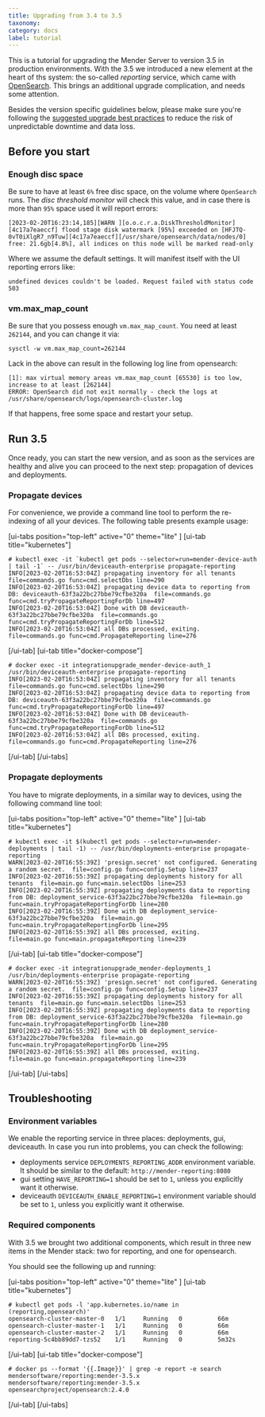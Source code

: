 ```yaml
---
title: Upgrading from 3.4 to 3.5
taxonomy:
category: docs
label: tutorial
---
```


This is a tutorial for upgrading the Mender Server to version 3.5 in production environments.
With the 3.5 we introduced a new element at the heart of ths system:
the so-called _reporting_ service, which came with [OpenSearch](https://opensearch.org/).
This brings an additional upgrade complication, and needs some attention.

Besides the version specific guidelines below, please make sure you're following
the [suggested upgrade best practices](../docs.md) to reduce the risk
of unpredictable downtime and data loss.

## Before you start

### Enough disc space

Be sure to have at least `6%` free disc space, on the volume where `OpenSearch` runs.
The _disc threshold monitor_ will check this value, and in case there is more than `95%`
space used it will report errors:

```shell
[2023-02-20T16:23:14,185][WARN ][o.o.c.r.a.DiskThresholdMonitor] [4c17a7eaeccf] flood stage disk watermark [95%] exceeded on [HFJTQ-0vT0iXlgR7_n9Tuw][4c17a7eaeccf][/usr/share/opensearch/data/nodes/0] free: 21.6gb[4.8%], all indices on this node will be marked read-only
```

Where we assume the default settings. It will manifest itself with the UI reporting errors like:

```
undefined devices couldn't be loaded. Request failed with status code 503
```

### vm.max_map_count

Be sure that you possess enough `vm.max_map_count`. You need at least `262144`, and you can
change it via:

```shell
sysctl -w vm.max_map_count=262144
```

Lack in the above can result in the following log line from opensearch:

```shell
[1]: max virtual memory areas vm.max_map_count [65530] is too low, increase to at least [262144]
ERROR: OpenSearch did not exit normally - check the logs at /usr/share/opensearch/logs/opensearch-cluster.log
```

If that happens, free some space and restart your setup.

## Run 3.5

Once ready, you can start the new version, and as soon as the services are healthy
and alive you can proceed to the next step: propagation of devices and deployments.

### Propagate devices

For convenience, we provide a command line tool to perform the re-indexing of all your devices.
The following table presents example usage:

[ui-tabs position="top-left" active="0" theme="lite" ]
[ui-tab title="kubernetes"]
<!--AUTOMATION: ignore -->
    # kubectl exec -it `kubectl get pods --selector=run=mender-device-auth | tail -1` -- /usr/bin/deviceauth-enterprise propagate-reporting
    INFO[2023-02-20T16:53:04Z] propagating inventory for all tenants         file=commands.go func=cmd.selectDbs line=290
    INFO[2023-02-20T16:53:04Z] propagating device data to reporting from DB: deviceauth-63f3a22bc27bbe79cfbe320a  file=commands.go func=cmd.tryPropagateReportingForDb line=497
    INFO[2023-02-20T16:53:04Z] Done with DB deviceauth-63f3a22bc27bbe79cfbe320a  file=commands.go func=cmd.tryPropagateReportingForDb line=512
    INFO[2023-02-20T16:53:04Z] all DBs processed, exiting.                   file=commands.go func=cmd.PropagateReporting line=276
[/ui-tab]
[ui-tab title="docker-compose"]
<!--AUTOMATION: ignore -->
    # docker exec -it integrationupgrade_mender-device-auth_1 /usr/bin/deviceauth-enterprise propagate-reporting
    INFO[2023-02-20T16:53:04Z] propagating inventory for all tenants         file=commands.go func=cmd.selectDbs line=290
    INFO[2023-02-20T16:53:04Z] propagating device data to reporting from DB: deviceauth-63f3a22bc27bbe79cfbe320a  file=commands.go func=cmd.tryPropagateReportingForDb line=497
    INFO[2023-02-20T16:53:04Z] Done with DB deviceauth-63f3a22bc27bbe79cfbe320a  file=commands.go func=cmd.tryPropagateReportingForDb line=512
    INFO[2023-02-20T16:53:04Z] all DBs processed, exiting.                   file=commands.go func=cmd.PropagateReporting line=276
[/ui-tab]
[/ui-tabs]

### Propagate deployments

You have to migrate deployments, in a similar way to devices, using the following command line
tool:

[ui-tabs position="top-left" active="0" theme="lite" ]
[ui-tab title="kubernetes"]
<!--AUTOMATION: ignore -->
```
# kubectl exec -it $(kubectl get pods --selector=run=mender-deployments | tail -1) -- /usr/bin/deployments-enterprise propagate-reporting
WARN[2023-02-20T16:55:39Z] 'presign.secret' not configured. Generating a random secret.  file=config.go func=config.Setup line=237
INFO[2023-02-20T16:55:39Z] propagating deployments history for all tenants  file=main.go func=main.selectDbs line=253
INFO[2023-02-20T16:55:39Z] propagating deployments data to reporting from DB: deployment_service-63f3a22bc27bbe79cfbe320a  file=main.go func=main.tryPropagateReportingForDb line=280
INFO[2023-02-20T16:55:39Z] Done with DB deployment_service-63f3a22bc27bbe79cfbe320a  file=main.go func=main.tryPropagateReportingForDb line=295
INFO[2023-02-20T16:55:39Z] all DBs processed, exiting.                   file=main.go func=main.propagateReporting line=239
```
[/ui-tab]
[ui-tab title="docker-compose"]
<!--AUTOMATION: ignore -->
```
# docker exec -it integrationupgrade_mender-deployments_1 /usr/bin/deployments-enterprise propagate-reporting
WARN[2023-02-20T16:55:39Z] 'presign.secret' not configured. Generating a random secret.  file=config.go func=config.Setup line=237
INFO[2023-02-20T16:55:39Z] propagating deployments history for all tenants  file=main.go func=main.selectDbs line=253
INFO[2023-02-20T16:55:39Z] propagating deployments data to reporting from DB: deployment_service-63f3a22bc27bbe79cfbe320a  file=main.go func=main.tryPropagateReportingForDb line=280
INFO[2023-02-20T16:55:39Z] Done with DB deployment_service-63f3a22bc27bbe79cfbe320a  file=main.go func=main.tryPropagateReportingForDb line=295
INFO[2023-02-20T16:55:39Z] all DBs processed, exiting.                   file=main.go func=main.propagateReporting line=239
```
[/ui-tab]
[/ui-tabs]

## Troubleshooting

### Environment variables

We enable the reporting service in three places: deployments, gui, deviceauth.
In case you run into problems, you can check the following:

* deployments service `DEPLOYMENTS_REPORTING_ADDR` environment variable.
 It should be similar to the default: `http://mender-reporting:8080`
* gui setting `HAVE_REPORTING=1` should be set to `1`, unless you explicitly
 want it otherwise.
* deviceauth `DEVICEAUTH_ENABLE_REPORTING=1` environment variable 
 should be set to `1`, unless you explicitly want it otherwise.

### Required components

With 3.5 we brought two additional components, which result in three
new items in the Mender stack: two for reporting, and one for opensearch.

You should see the following up and running:


[ui-tabs position="top-left" active="0" theme="lite" ]
[ui-tab title="kubernetes"]
<!--AUTOMATION: ignore -->
<!--AUTOVERSION: "opensearch-cluster-%"/ignore-->
```
# kubectl get pods -l 'app.kubernetes.io/name in (reporting,opensearch)'
opensearch-cluster-master-0   1/1     Running   0          66m
opensearch-cluster-master-1   1/1     Running   0          66m
opensearch-cluster-master-2   1/1     Running   0          66m
reporting-5c4bb89dd7-tzs52    1/1     Running   0          5m32s
```
[/ui-tab]
[ui-tab title="docker-compose"]
<!--AUTOMATION: ignore -->
<!--AUTOVERSION: "mendersoftware/reporting:mender-%"/ignore "mendersoftware/reporting:mender-%"/ignore "opensearchproject/opensearch:%"/ignore-->
```
# docker ps --format '{{.Image}}' | grep -e report -e search
mendersoftware/reporting:mender-3.5.x
mendersoftware/reporting:mender-3.5.x
opensearchproject/opensearch:2.4.0
```
[/ui-tab]
[/ui-tabs]
